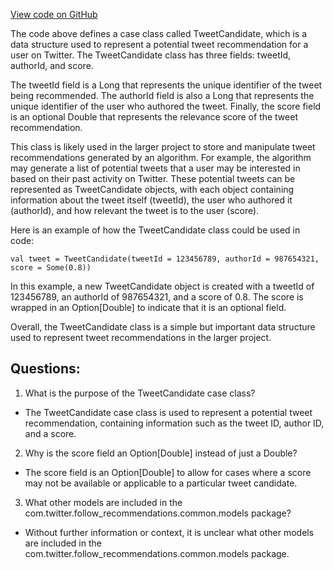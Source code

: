 [View code on GitHub](https://github.com/misbahsy/the-algorithm/follow-recommendations-service/common/src/main/scala/com/twitter/follow_recommendations/common/models/TweetCandidate.scala)

The code above defines a case class called TweetCandidate, which is a data structure used to represent a potential tweet recommendation for a user on Twitter. The TweetCandidate class has three fields: tweetId, authorId, and score. 

The tweetId field is a Long that represents the unique identifier of the tweet being recommended. The authorId field is also a Long that represents the unique identifier of the user who authored the tweet. Finally, the score field is an optional Double that represents the relevance score of the tweet recommendation. 

This class is likely used in the larger project to store and manipulate tweet recommendations generated by an algorithm. For example, the algorithm may generate a list of potential tweets that a user may be interested in based on their past activity on Twitter. These potential tweets can be represented as TweetCandidate objects, with each object containing information about the tweet itself (tweetId), the user who authored it (authorId), and how relevant the tweet is to the user (score). 

Here is an example of how the TweetCandidate class could be used in code:

```
val tweet = TweetCandidate(tweetId = 123456789, authorId = 987654321, score = Some(0.8))
```

In this example, a new TweetCandidate object is created with a tweetId of 123456789, an authorId of 987654321, and a score of 0.8. The score is wrapped in an Option[Double] to indicate that it is an optional field. 

Overall, the TweetCandidate class is a simple but important data structure used to represent tweet recommendations in the larger project.
## Questions: 
 1. What is the purpose of the TweetCandidate case class?
- The TweetCandidate case class is used to represent a potential tweet recommendation, containing information such as the tweet ID, author ID, and a score.

2. Why is the score field an Option[Double] instead of just a Double?
- The score field is an Option[Double] to allow for cases where a score may not be available or applicable to a particular tweet candidate.

3. What other models are included in the com.twitter.follow_recommendations.common.models package?
- Without further information or context, it is unclear what other models are included in the com.twitter.follow_recommendations.common.models package.